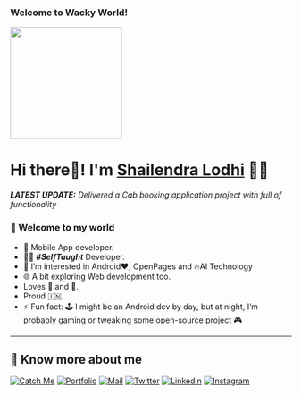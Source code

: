 ### Welcome to Wacky World!

<p align="left">
  <img src="https://lh3.googleusercontent.com/pw/AM-JKLWfuCT2NYt8vpVw643zZ0pTEdFWeA31w3P2r2zYiHwnsFJAwkqJ4dE4_toNC_jh9frFmWlWWOEl9ylc61wqWwIkotw_H1Quj1Fqb04HLCW-YPs0ij4xKyne9RsT3-2WO4ZYW7uajJydKFs-V5nZM2Hu=s579-no?authuser=0" height="200" />
</p>

# Hi there👋! I'm [Shailendra Lodhi](https://linktr.ee/wackycodes) 🙋‍♂️

_**LATEST UPDATE:**_ _Delivered a Cab booking application project with full of functionality_

### 🎍 Welcome to my world

- 📱 Mobile App developer.
- 👨‍💻 ***#SelfTaught*** Developer.
- 👀 I’m interested in Android❤️, OpenPages and 🔥AI Technology
- 🌐 A bit exploring Web development too.
- Loves 🎵 and 🎹.
- Proud 🇮🇳.
- ⚡ Fun fact: 🕹️ I might be an Android dev by day, but at night, I’m probably gaming or tweaking some open-source project 🎮


---

## 🔗 Know more about me 

[![Catch Me](https://img.shields.io/badge/-Catch%20Me-black?style=for-the-badge&logo=linktree&logoColor=blue)](https://linktr.ee/wackycodes/)
[![Portfolio](https://img.shields.io/badge/-Portfolio-black?style=for-the-badge&logo=google-chrome&logoColor=white)](https://shailendra-lodhi.ueniweb.com/)
[![Mail](https://img.shields.io/badge/-Say%20Hi!-black?style=for-the-badge&logo=gmail)](mailto:wackycodes@gmail.com)
[![Twitter](https://img.shields.io/badge/-Twitter-black?style=for-the-badge&logo=twitter)](https://twitter.com/SHAILENDRASSD)
[![Linkedin](https://img.shields.io/badge/-LinkedIn-black?style=for-the-badge&logo=Linkedin)](https://www.linkedin.com/in/shailendralodhi/)
[![Instagram](https://img.shields.io/badge/-Instagram-black?style=for-the-badge&logo=instagram)](https://instagram.com/shailendralodhi_/)

